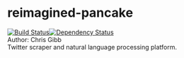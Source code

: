 # reimagined-pancake  
[![Build Status](https://travis-ci.org/chgibb/reimagined-pancake.svg?branch=master)](https://travis-ci.org/chgibb/reimagined-pancake)[![Dependency Status](https://gemnasium.com/badges/github.com/chgibb/reimagined-pancake.svg)](https://gemnasium.com/github.com/chgibb/reimagined-pancake)  
Author: Chris Gibb  
Twitter scraper and natural language processing platform.  

